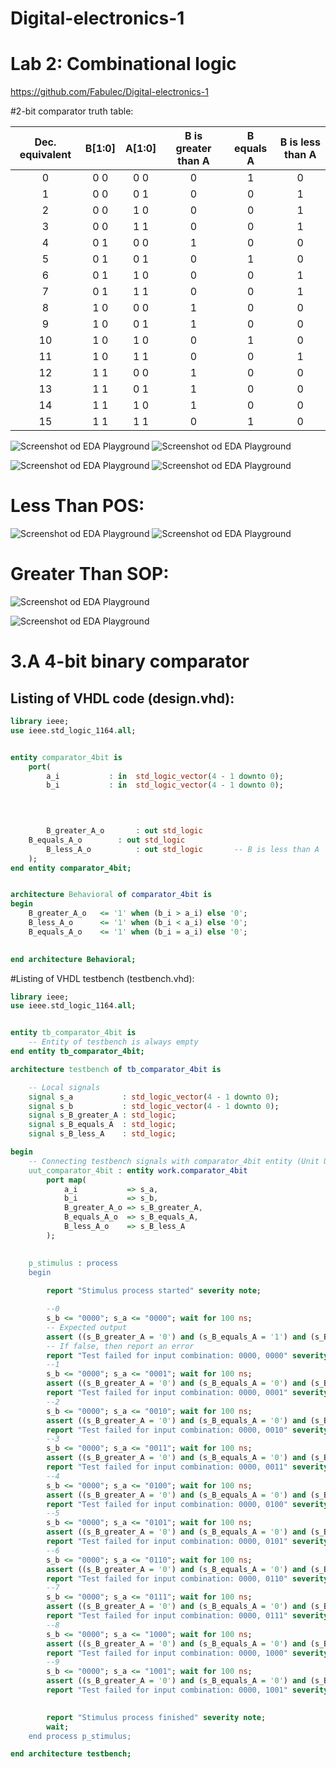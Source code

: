 # Digital-electronics-1

# Lab 2: Combinational logic

https://github.com/Fabulec/Digital-electronics-1

 #2-bit comparator truth table:

| **Dec. equivalent** | **B[1:0]** | **A[1:0]** | **B is greater than A** | **B equals A** | **B is less than A** |
| :-: 		      | :-: 	   | :-:        | :-: 			  | :-: 	   | :-: 		  |
| 0  		      | 0 0        | 0 0        | 0 			  | 1 		   | 0 			  |
| 1  		      | 0 0        | 0 1        | 0 			  | 0 		   | 1 			  |
| 2  		      | 0 0        | 1 0        | 0 			  | 0 		   | 1 			  |
| 3  		      | 0 0        | 1 1        | 0 			  | 0 		   | 1 			  |
| 4  		      | 0 1        | 0 0 	| 1 			  | 0 		   | 0 			  |
| 5  		      | 0 1        | 0 1 	| 0 			  | 1 		   | 0 			  |
| 6                   | 0 1        | 1 0 	| 0 			  | 0 		   | 1			  |
| 7                   | 0 1        | 1 1 	| 0 			  | 0		   | 1			  | 
| 8                   | 1 0        | 0 0 	| 1 			  | 0 		   | 0 			  |  
| 9                   | 1 0        | 0 1 	| 1 			  | 0 		   | 0			  |
| 10                  | 1 0        | 1 0 	| 0 			  | 1 		   | 0			  |
| 11 		      | 1 0        | 1 1 	| 0 			  | 0 		   | 1			  |
| 12 		      | 1 1        | 0 0 	| 1 			  | 0 		   | 0			  |
| 13 		      | 1 1        | 0 1 	| 1 			  | 0 		   | 0			  |
| 14 		      | 1 1        | 1 0 	| 1 			  | 0 		   | 0 			  |
| 15 		      | 1 1        | 1 1 	| 0 			  | 1 		   | 0 			  |




![Screenshot od EDA Playground](Image/BmensieAvzorec.png)
![Screenshot od EDA Playground](Image/brovnasaAvzorec.png)


![Screenshot od EDA Playground](Image/tabulka1.png)
![Screenshot od EDA Playground](Image/BvacsieAvzorec.png)



# Less Than POS:

![Screenshot od EDA Playground](Image/lessthanposgraph.png)
![Screenshot od EDA Playground](Image/lesstahnposvzorec.png)

# Greater Than SOP:

![Screenshot od EDA Playground](Image/greaterthansopgraph.png)

![Screenshot od EDA Playground](Image/greaterthansopvzorec.png)





# 3.A 4-bit binary comparator

## Listing of VHDL code (design.vhd):

```vhdl
library ieee;
use ieee.std_logic_1164.all;


entity comparator_4bit is
    port(
        a_i           : in  std_logic_vector(4 - 1 downto 0);
        b_i           : in  std_logic_vector(4 - 1 downto 0);


        
        
        B_greater_A_o    	: out std_logic
	B_equals_A_o    	: out std_logic
        B_less_A_o   	 	: out std_logic       -- B is less than A
    );
end entity comparator_4bit;


architecture Behavioral of comparator_4bit is
begin
	B_greater_A_o   <= '1' when (b_i > a_i) else '0';
    B_less_A_o   	<= '1' when (b_i < a_i) else '0';
	B_equals_A_o    <= '1' when (b_i = a_i) else '0';

    
end architecture Behavioral;
```








#Listing of VHDL testbench (testbench.vhd):



```vhdl
library ieee;
use ieee.std_logic_1164.all;


entity tb_comparator_4bit is
    -- Entity of testbench is always empty
end entity tb_comparator_4bit;

architecture testbench of tb_comparator_4bit is

    -- Local signals
    signal s_a           : std_logic_vector(4 - 1 downto 0);
    signal s_b           : std_logic_vector(4 - 1 downto 0);
    signal s_B_greater_A : std_logic;
    signal s_B_equals_A  : std_logic;
    signal s_B_less_A    : std_logic;

begin
    -- Connecting testbench signals with comparator_4bit entity (Unit Under Test)
    uut_comparator_4bit : entity work.comparator_4bit
        port map(
            a_i           => s_a,
            b_i           => s_b,
            B_greater_A_o => s_B_greater_A,
            B_equals_A_o  => s_B_equals_A,
            B_less_A_o    => s_B_less_A
        );

    
    p_stimulus : process
    begin
        
        report "Stimulus process started" severity note;

        --0
        s_b <= "0000"; s_a <= "0000"; wait for 100 ns;
        -- Expected output
        assert ((s_B_greater_A = '0') and (s_B_equals_A = '1') and (s_B_less_A = '0'))
        -- If false, then report an error
        report "Test failed for input combination: 0000, 0000" severity error;
        --1     
        s_b <= "0000"; s_a <= "0001"; wait for 100 ns;
        assert ((s_B_greater_A = '0') and (s_B_equals_A = '0') and (s_B_less_A = '1'))
        report "Test failed for input combination: 0000, 0001" severity error;
        --2
        s_b <= "0000"; s_a <= "0010"; wait for 100 ns;
        assert ((s_B_greater_A = '0') and (s_B_equals_A = '0') and (s_B_less_A = '1'))
        report "Test failed for input combination: 0000, 0010" severity error;
        --3
        s_b <= "0000"; s_a <= "0011"; wait for 100 ns;
        assert ((s_B_greater_A = '0') and (s_B_equals_A = '0') and (s_B_less_A = '1'))
        report "Test failed for input combination: 0000, 0011" severity error;
        --4
        s_b <= "0000"; s_a <= "0100"; wait for 100 ns;
        assert ((s_B_greater_A = '0') and (s_B_equals_A = '0') and (s_B_less_A = '1'))
        report "Test failed for input combination: 0000, 0100" severity error;
        --5
        s_b <= "0000"; s_a <= "0101"; wait for 100 ns;
        assert ((s_B_greater_A = '0') and (s_B_equals_A = '0') and (s_B_less_A = '1'))
        report "Test failed for input combination: 0000, 0101" severity error;
        --6
        s_b <= "0000"; s_a <= "0110"; wait for 100 ns;
        assert ((s_B_greater_A = '0') and (s_B_equals_A = '0') and (s_B_less_A = '1'))
        report "Test failed for input combination: 0000, 0110" severity error;
        --7
        s_b <= "0000"; s_a <= "0111"; wait for 100 ns;
        assert ((s_B_greater_A = '0') and (s_B_equals_A = '0') and (s_B_less_A = '1'))
        report "Test failed for input combination: 0000, 0111" severity error;
        --8
        s_b <= "0000"; s_a <= "1000"; wait for 100 ns;
        assert ((s_B_greater_A = '0') and (s_B_equals_A = '0') and (s_B_less_A = '1'))
        report "Test failed for input combination: 0000, 1000" severity error;
        --9
        s_b <= "0000"; s_a <= "1001"; wait for 100 ns;
        assert ((s_B_greater_A = '0') and (s_B_equals_A = '0') and (s_B_less_A = '1'))
        report "Test failed for input combination: 0000, 1001" severity error;

      
        report "Stimulus process finished" severity note;
        wait;
    end process p_stimulus;

end architecture testbench;

```




